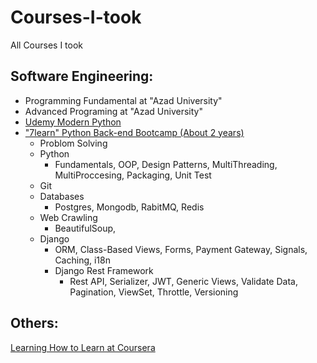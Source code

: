 # Courses-I-took
All Courses I took

## Software Engineering:
- Programming Fundamental at "Azad University"
- Advanced Programing at "Azad University"
- [Udemy Modern Python](https://www.udemy.com/course/the-modern-python3-bootcamp/ "Udemy Modern Python")
- ["7learn" Python Back-end Bootcamp (About 2 years)](https://7learn.com/course/python-web-expert)
  * Problom Solving
  * Python
    * Fundamentals, OOP, Design Patterns, MultiThreading, MultiProccesing, Packaging, Unit Test
  * Git
  * Databases
    * Postgres, Mongodb, RabitMQ, Redis
  * Web Crawling
    * BeautifulSoup, 
  * Django
    * ORM, Class-Based Views, Forms, Payment Gateway, Signals, Caching, i18n
    * Django Rest Framework
      * Rest API, Serializer, JWT, Generic Views, Validate Data, Pagination, ViewSet, Throttle, Versioning




## Others:
[Learning How to Learn at Coursera](https://www.coursera.org/learn/learning-how-to-learn "Learning How to Learn at Coursera")



